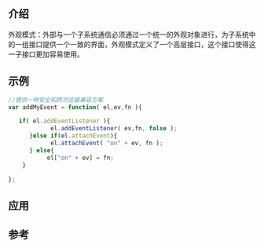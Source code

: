 ## 介绍
外观模式：外部与一个子系统通信必须通过一个统一的外观对象进行，为子系统中的一组接口提供一个一致的界面，外观模式定义了一个高层接口，这个接口使得这一子接口更加容易使用。

## 示例
```javascript
//提供一种安全和跨浏览器兼容方案
var addMyEvent = function( el,ev,fn ){

   if( el.addEventListener ){
            el.addEventListener( ev,fn, false );
      }else if(el.attachEvent){
            el.attachEvent( "on" + ev, fn );
      } else{
           el["on" + ev] = fn;
    }

};
```

## 应用

## 参考
